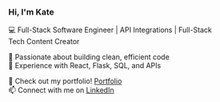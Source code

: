 ### Hi, I'm Kate
💻 Full-Stack Software Engineer | API Integrations | Full-Stack  
Tech Content Creator

🔹 Passionate about building clean, efficient code  
🔹 Experience with React, Flask, SQL, and APIs

📌 Check out my portfolio! [Portfolio](https://katejanete.onrender.com/)  
📫 Connect with me on [LinkedIn](https://www.linkedin.com/in/katejanete/)
